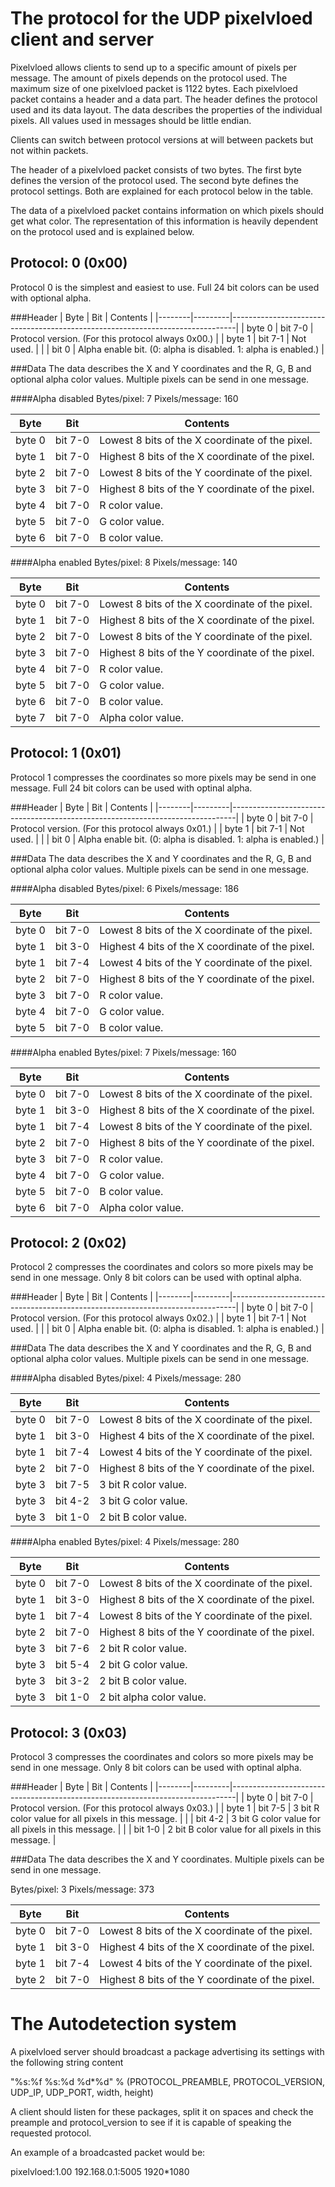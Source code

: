 # The protocol for the UDP pixelvloed client and server

Pixelvloed allows clients to send up to a specific amount of pixels per message.
The amount of pixels depends on the protocol used. The maximum size of one pixelvloed packet is 1122 bytes.
Each pixelvloed packet contains a header and a data part. The header defines the protocol used and its data layout. The data describes the properties of the individual pixels. All values used in messages should be little endian.

Clients can switch between protocol versions at will between packets but not within packets.

The header of a pixelvloed packet consists of two bytes. The first byte defines the version of the protocol used. The second byte defines the protocol settings. Both are explained for each protocol below in the table.

The data of a pixelvloed packet contains information on which pixels should get what color. The representation of this information is heavily dependent on the protocol used and is explained below.

## Protocol: 0 (0x00)
Protocol 0 is the simplest and easiest to use. Full 24 bit colors can be used with optional alpha.

###Header
| Byte   | Bit     |   Contents                                                                    |
|--------|---------|-------------------------------------------------------------------------------|
| byte 0 | bit 7-0 | Protocol version. (For this protocol always 0x00.)                            |
| byte 1 | bit 7-1 | Not used.                                                                     |
|        | bit   0 | Alpha enable bit. (0: alpha is disabled. 1: alpha is enabled.)                |

###Data
The data describes the X and Y coordinates and the R, G, B and optional alpha color values. Multiple pixels can be send in one message.

####Alpha disabled
Bytes/pixel:    7
Pixels/message: 160

| Byte   | Bit     |   Contents                                                                    |
|--------|---------|-------------------------------------------------------------------------------|
| byte 0 | bit 7-0 | Lowest 8 bits of the X coordinate of the pixel.                               |
| byte 1 | bit 7-0 | Highest 8 bits of the X coordinate of the pixel.                              |
| byte 2 | bit 7-0 | Lowest 8 bits of the Y coordinate of the pixel.                               |
| byte 3 | bit 7-0 | Highest 8 bits of the Y coordinate of the pixel.                              |
| byte 4 | bit 7-0 | R color value.                                                                |
| byte 5 | bit 7-0 | G color value.                                                                |
| byte 6 | bit 7-0 | B color value.                                                                |

####Alpha enabled
Bytes/pixel:    8
Pixels/message: 140

| Byte   | Bit     |   Contents                                                                    |
|--------|---------|-------------------------------------------------------------------------------|
| byte 0 | bit 7-0 | Lowest 8 bits of the X coordinate of the pixel.                               |
| byte 1 | bit 7-0 | Highest 8 bits of the X coordinate of the pixel.                              |
| byte 2 | bit 7-0 | Lowest 8 bits of the Y coordinate of the pixel.                               |
| byte 3 | bit 7-0 | Highest 8 bits of the Y coordinate of the pixel.                              |
| byte 4 | bit 7-0 | R color value.                                                                |
| byte 5 | bit 7-0 | G color value.                                                                |
| byte 6 | bit 7-0 | B color value.                                                                |
| byte 7 | bit 7-0 | Alpha color value.                                                            |

## Protocol: 1 (0x01)
Protocol 1 compresses the coordinates so more pixels may be send in one message. Full 24 bit colors can be used with optinal alpha.

###Header
| Byte   | Bit     |   Contents                                                                    |
|--------|---------|-------------------------------------------------------------------------------|
| byte 0 | bit 7-0 | Protocol version. (For this protocol always 0x01.)                            |
| byte 1 | bit 7-1 | Not used.                                                                     |
|        | bit   0 | Alpha enable bit. (0: alpha is disabled. 1: alpha is enabled.)                |

###Data
The data describes the X and Y coordinates and the R, G, B and optional alpha color values. Multiple pixels can be send in one message.

####Alpha disabled
Bytes/pixel:    6
Pixels/message: 186

| Byte   | Bit     |   Contents                                                                    |
|--------|---------|-------------------------------------------------------------------------------|
| byte 0 | bit 7-0 | Lowest 8 bits of the X coordinate of the pixel.                               |
| byte 1 | bit 3-0 | Highest 4 bits of the X coordinate of the pixel.                              |
| byte 1 | bit 7-4 | Lowest 4 bits of the Y coordinate of the pixel.                               |
| byte 2 | bit 7-0 | Highest 8 bits of the Y coordinate of the pixel.                              |
| byte 3 | bit 7-0 | R color value.                                                                |
| byte 4 | bit 7-0 | G color value.                                                                |
| byte 5 | bit 7-0 | B color value.                                                                |

####Alpha enabled
Bytes/pixel:    7
Pixels/message: 160

| Byte   | Bit     |   Contents                                                                    |
|--------|---------|-------------------------------------------------------------------------------|
| byte 0 | bit 7-0 | Lowest 8 bits of the X coordinate of the pixel.                               |
| byte 1 | bit 3-0 | Highest 8 bits of the X coordinate of the pixel.                              |
| byte 1 | bit 7-4 | Lowest 8 bits of the Y coordinate of the pixel.                               |
| byte 2 | bit 7-0 | Highest 8 bits of the Y coordinate of the pixel.                              |
| byte 3 | bit 7-0 | R color value.                                                                |
| byte 4 | bit 7-0 | G color value.                                                                |
| byte 5 | bit 7-0 | B color value.                                                                |
| byte 6 | bit 7-0 | Alpha color value.                                                            |

## Protocol: 2 (0x02)
Protocol 2 compresses the coordinates and colors so more pixels may be send in one message. Only 8 bit colors can be used with optinal alpha.

###Header
| Byte   | Bit     |   Contents                                                                    |
|--------|---------|-------------------------------------------------------------------------------|
| byte 0 | bit 7-0 | Protocol version. (For this protocol always 0x02.)                            |
| byte 1 | bit 7-1 | Not used.                                                                     |
|        | bit   0 | Alpha enable bit. (0: alpha is disabled. 1: alpha is enabled.)                |

###Data
The data describes the X and Y coordinates and the R, G, B and optional alpha color values. Multiple pixels can be send in one message.

####Alpha disabled
Bytes/pixel:    4
Pixels/message: 280

| Byte   | Bit     |   Contents                                                                    |
|--------|---------|-------------------------------------------------------------------------------|
| byte 0 | bit 7-0 | Lowest 8 bits of the X coordinate of the pixel.                               |
| byte 1 | bit 3-0 | Highest 4 bits of the X coordinate of the pixel.                              |
| byte 1 | bit 7-4 | Lowest 4 bits of the Y coordinate of the pixel.                               |
| byte 2 | bit 7-0 | Highest 8 bits of the Y coordinate of the pixel.                              |
| byte 3 | bit 7-5 | 3 bit R color value.                                                          |
| byte 3 | bit 4-2 | 3 bit G color value.                                                          |
| byte 3 | bit 1-0 | 2 bit B color value.                                                          |

####Alpha enabled
Bytes/pixel:    4
Pixels/message: 280

| Byte   | Bit     |   Contents                                                                    |
|--------|---------|-------------------------------------------------------------------------------|
| byte 0 | bit 7-0 | Lowest 8 bits of the X coordinate of the pixel.                               |
| byte 1 | bit 3-0 | Highest 8 bits of the X coordinate of the pixel.                              |
| byte 1 | bit 7-4 | Lowest 8 bits of the Y coordinate of the pixel.                               |
| byte 2 | bit 7-0 | Highest 8 bits of the Y coordinate of the pixel.                              |
| byte 3 | bit 7-6 | 2 bit R color value.                                                          |
| byte 3 | bit 5-4 | 2 bit G color value.                                                          |
| byte 3 | bit 3-2 | 2 bit B color value.                                                          |
| byte 3 | bit 1-0 | 2 bit alpha color value.                                                      |

## Protocol: 3 (0x03)
Protocol 3 compresses the coordinates and colors so more pixels may be send in one message. Only 8 bit colors can be used with optinal alpha.

###Header
| Byte   | Bit     |   Contents                                                                    |
|--------|---------|-------------------------------------------------------------------------------|
| byte 0 | bit 7-0 | Protocol version. (For this protocol always 0x03.)                            |
| byte 1 | bit 7-5 | 3 bit R color value for all pixels in this message.                           |
|        | bit 4-2 | 3 bit G color value for all pixels in this message.                           |
|        | bit 1-0 | 2 bit B color value for all pixels in this message.                           |

###Data
The data describes the X and Y coordinates. Multiple pixels can be send in one message.

Bytes/pixel:    3
Pixels/message: 373

| Byte   | Bit     |   Contents                                                                    |
|--------|---------|-------------------------------------------------------------------------------|
| byte 0 | bit 7-0 | Lowest 8 bits of the X coordinate of the pixel.                               |
| byte 1 | bit 3-0 | Highest 4 bits of the X coordinate of the pixel.                              |
| byte 1 | bit 7-4 | Lowest 4 bits of the Y coordinate of the pixel.                               |
| byte 2 | bit 7-0 | Highest 8 bits of the Y coordinate of the pixel.                              |

# The Autodetection system

A pixelvloed server should broadcast a package advertising its settings with the following string content

"%s:%f %s:%d %d*%d" % (PROTOCOL_PREAMBLE, PROTOCOL_VERSION, UDP_IP, UDP_PORT, width, height)

A client should listen for these packages, split it on spaces and check the preample and protocol_version to see if it is capable of speaking the requested protocol.

An example of a broadcasted packet would be:

pixelvloed:1.00 192.168.0.1:5005 1920*1080

